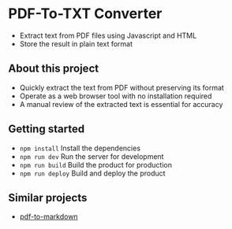 # PDF-To-TXT Converter

- Extract text from PDF files using Javascript and HTML
- Store the result in plain text format

## About this project

- Quickly extract the text from PDF without preserving its format
- Operate as a web browser tool with no installation required
- A manual review of the extracted text is essential for accuracy

## Getting started

- `npm install` Install the dependencies
- `npm run dev` Run the server for development
- `npm run build` Build the product for production
- `npm run deploy` Build and deploy the product

## Similar projects

- [pdf-to-markdown](https://github.com/jzillmann/pdf-to-markdown)
